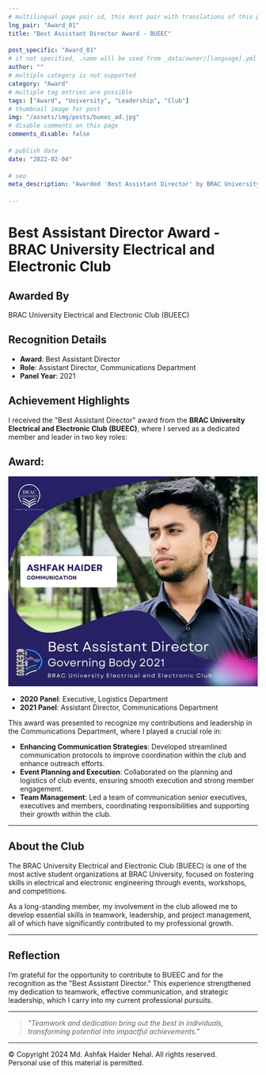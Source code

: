 ```yaml
---
# multilingual page pair id, this must pair with translations of this page. (This name must be unique)
lng_pair: "Award_01"
title: "Best Assistant Director Award - BUEEC"

post_specific: "Award_01"
# if not specified, .name will be used from _data/owner/[language].yml
author: ""
# multiple category is not supported
category: "Award"
# multiple tag entries are possible
tags: ["Award", "University", "Leadership", "Club"]
# thumbnail image for post
img: "/assets/img/posts/bueec_ad.jpg"
# disable comments on this page
comments_disable: false

# publish date
date: "2022-02-04"

# seo
meta_description: "Awarded 'Best Assistant Director' by BRAC University Electrical and Electronic Club for outstanding contributions and leadership in the Communications department."

---
```


# Best Assistant Director Award - BRAC University Electrical and Electronic Club

## Awarded By
BRAC University Electrical and Electronic Club (BUEEC)

## Recognition Details
- **Award**: Best Assistant Director
- **Role**: Assistant Director, Communications Department
- **Panel Year**: 2021

## Achievement Highlights
I received the "Best Assistant Director" award from the **BRAC University Electrical and Electronic Club (BUEEC)**, where I served as a dedicated member and leader in two key roles:

## Award:
![Best Assistant Director Award](/assets/img/posts/bueec_ad.jpg)

- **2020 Panel**: Executive, Logistics Department
- **2021 Panel**: Assistant Director, Communications Department

This award was presented to recognize my contributions and leadership in the Communications Department, where I played a crucial role in:
- **Enhancing Communication Strategies**: Developed streamlined communication protocols to improve coordination within the club and enhance outreach efforts.
- **Event Planning and Execution**: Collaborated on the planning and logistics of club events, ensuring smooth execution and strong member engagement.
- **Team Management**: Led a team of communication senior executives, executives and members, coordinating responsibilities and supporting their growth within the club.

---

## About the Club
The BRAC University Electrical and Electronic Club (BUEEC) is one of the most active student organizations at BRAC University, focused on fostering skills in electrical and electronic engineering through events, workshops, and competitions.

As a long-standing member, my involvement in the club allowed me to develop essential skills in teamwork, leadership, and project management, all of which have significantly contributed to my professional growth.

---

## Reflection
I’m grateful for the opportunity to contribute to BUEEC and for the recognition as the "Best Assistant Director." This experience strengthened my dedication to teamwork, effective communication, and strategic leadership, which I carry into my current professional pursuits.

---

> *"Teamwork and dedication bring out the best in individuals, transforming potential into impactful achievements."*

---

© Copyright 2024 Md. Ashfak Haider Nehal. All rights reserved.  
Personal use of this material is permitted.
